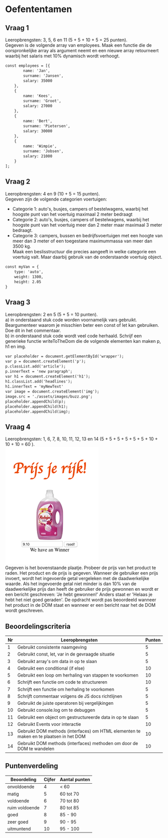 # Oefententamen

## Vraag 1

Leeropbrengsten: 3, 5, 6 en 11 (5 + 5 + 10 + 5 = 25 punten).  
Gegeven is de volgende array van employees. Maak een functie die de oorspronkelijke array als argument neemt en een nieuwe array retourneert waarbij het salaris met 10% dynamisch wordt verhoogt.


```
const employees = [{
        name: 'Jan',
        surname: 'Jansen',
        salary: 35000
    },
    {
        name: 'Kees',
        surname: 'Groot',
        salary: 27000
    },
    {
        name: 'Bert',
        surname: 'Pietersen',
        salary: 30000
    },
    {
        name: 'Wimpie',
        surname: 'Jobsen',
        salary: 21000
    }
];
```

## Vraag 2

Leeropbrengsten: 4 en 9 (10 + 5 = 15 punten).  
Gegeven zijn de volgende categorien voertuigen:
- Categorie 1: auto's, busjes, campers of bestelwagens, waarbij het hoogste punt van het voertuig maximaal 2 meter bedraagt
- Categorie 2: auto's, busjes, campers of bestelwagens, waarbij het hoogste punt van het voertuig meer dan 2 meter maar maximaal 3 meter bedraagt.
- Categorie 3: campers, bussen en bedrijfsvoertuigen met een hoogte van meer dan 3 meter of een toegestane maximummassa van meer dan 3500 kg.  
Maak een beslisstructuur die precies aangeeft in welke categorie een voertuig valt. Maar daarbij gebruik van de onderstaande voertuig object.  

```
const myVan = {
    type: 'auto',
    weight: 1300,
    height: 2.05
}
```

## Vraag 3

Leeropbrengsten: 2 en 5 (5 + 5 = 10 punten).  
a) in onderstaand stuk code worden voornamelijk vars gebruikt. Beargumenteer waarom je misschien beter een const of let kan gebruiken. Doe dit in het commentaar.  
b) in onderstaand stuk code wordt veel code herhaald. Schrijf een generieke functie writeToTheDom die de volgende elementen kan maken p, h1 en img.

```
var placeholder = document.getElementById('wrapper');
var p = document.createElement('p');
p.classList.add('article');
p.innerText = 'new paragraph';
var h1 = document.createElement('h1');
h1.classList.add('headlines');
h1.innerText = 'myNewText'
var image = document.createElement('img');
image.src = './assets/images/buzz.png';
placeholder.appendChild(p);
placeholder.appendChild(h1);
placeholder.appendChild(img);
```

## Vraag 4

Leeropbrengsten: 1, 6, 7, 8, 10, 11, 12, 13 en 14 (5 + 5 + 5 + 5 + 5 + 5 + 10 + 10 + 10 = 60 ).  
![learn binary](prijs-je-rijk.png)  
Gegeven is het bovenstaande plaatje. Probeer de prijs van het product te raden. Het product en de prijs is gegeven. Wanneer de gebruiker een prijs invoert, wordt het ingevoerde getal vergeleken met de daadwerkelijke waarde. Als het ingevoerde getal niet minder is dan 10% van de daadwerkelijke prijs dan heeft de gebruiker de prijs gewonnen en wordt er een bericht geschreven: 'Je hebt gewonnen!' Anders staat er 'Helaas je hebt het niet goed geraden'. De opdracht wordt pas beoordeeld wanneer het product in de DOM staat en wanneer er een bericht naar het de DOM wordt geschreven.

## Beoordelingscriteria

Nr | Leeropbrengsten | Punten
---|---|---
1 | Gebruikt consistente naamgeving | 5
2 | Gebruikt const, let, var in de gevraagde situatie | 5
3 | Gebruikt array's om data in op te slaan | 5
4 | Gebruikt een conditional (if else)| 10
5 | Gebruikt een loop om herhaling van stappen te voorkomen | 10
6 | Schrijft een functie om code te structureren | 10
7 | Schrijft een functie om herhaling te voorkomen | 5
8 | Schrijft commentaar volgens de JS docs richtlijnen | 5
9 | Gebruikt de juiste operatoren bij vergelijkingen | 5
10 | Gebruikt console.log om te debuggen | 5
11 | Gebruikt een object om gestructureerde data in op te slaan | 5
12 | Gebruikt Events voor interactie | 10
13 | Gebruikt DOM methods (interfaces) om HTML elementen te maken en te plaatsen in het DOM | 10
14 | Gebruikt DOM methods (interfaces) methoden om door de DOM te wandelen | 10

## Puntenverdeling

Beoordeling | Cijfer | Aantal punten
---|---|---
onvoldoende | 4 | < 60
matig | 5 | 60 tot 70
voldoende | 6 | 70 tot 80
ruim voldoende | 7 | 80 tot 85
goed | 8 | 85 - 90
zeer goed | 9 | 90 - 95
uitmuntend | 10 | 95 - 100